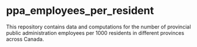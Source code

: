 # ppa_employees_per_resident
This repository contains data and computations for the number of provincial public administration employees per 1000 residents in different provinces across Canada.
